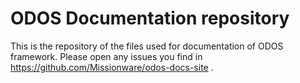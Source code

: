# ODOS Documentation repository
This is the repository of the files used for documentation of ODOS framework. 
Please open any issues you find in https://github.com/Missionware/odos-docs-site .
